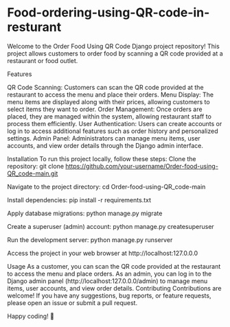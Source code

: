 # Food-ordering-using-QR-code-in-resturant
 Welcome to the Order Food Using QR Code Django project repository! This project allows customers to order food by scanning a QR code provided at a restaurant or food outlet.

Features

QR Code Scanning: Customers can scan the QR code provided at the restaurant to access the menu and place their orders. Menu Display: The menu items are displayed along with their prices, allowing customers to select items they want to order. Order Management: Once orders are placed, they are managed within the system, allowing restaurant staff to process them efficiently. User Authentication: Users can create accounts or log in to access additional features such as order history and personalized settings. Admin Panel: Administrators can manage menu items, user accounts, and view order details through the Django admin interface.

Installation To run this project locally, follow these steps: Clone the repository: git clone https://github.com/your-username/Order-food-using-QR_code-main.git

Navigate to the project directory: cd Order-food-using-QR_code-main

Install dependencies: pip install -r requirements.txt

Apply database migrations: python manage.py migrate

Create a superuser (admin) account: python manage.py createsuperuser

Run the development server: python manage.py runserver

Access the project in your web browser at http://localhost:127.0.0.0

Usage As a customer, you can scan the QR code provided at the restaurant to access the menu and place orders. As an admin, you can log in to the Django admin panel (http://localhost:127.0.0.0/admin) to manage menu items, user accounts, and view order details. Contributing Contributions are welcome! If you have any suggestions, bug reports, or feature requests, please open an issue or submit a pull request.

Happy coding! 🚀
